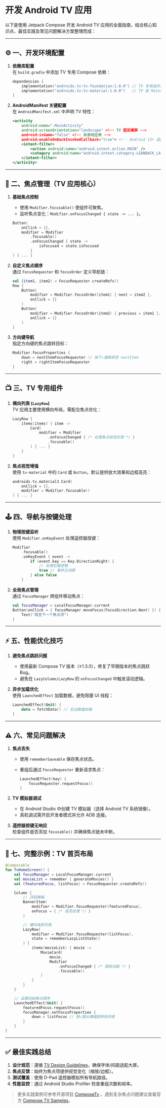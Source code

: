 # 开发 Android TV 应用

以下是使用 Jetpack Compose 开发 Android TV 应用的全面指南，结合核心知识点、最佳实践及常见问题解决方案整理而成：

---

## ⚙️ **一、开发环境配置**

1. **依赖库配置**  
   在 `build.gradle` 中添加 TV 专用 Compose 依赖：

   ```kotlin
   dependencies {
       implementation("androidx.tv:tv-foundation:1.0.0") // TV 专用组件库
       implementation("androidx.tv:tv-material:1.0.0")   // TV 版 Material 设计
   }
   ```

2. **AndroidManifest 关键配置**  
   在 `AndroidManifest.xml` 中声明 TV 特性：

   ```xml
   <activity
       android:name=".MainActivity"
       android:screenOrientation="landscape" <!-- TV 固定横屏 -->
       android:isGame="false" <!-- 非游戏应用 -->
       android:enableOnBackInvokedCallback="true"> <!-- Android 13+ 返回键支持 -->
       <intent-filter>
           <action android:name="android.intent.action.MAIN" />
           <category android:name="android.intent.category.LEANBACK_LAUNCHER" /> <!-- TV 主屏入口 -->
       </intent-filter>
   </activity>
   ```

---

## 🎯 **二、焦点管理（TV 应用核心）**

1. **基础焦点控制**  
   - 使用 `Modifier.focusable()` 使组件可聚焦。
   - 监听焦点变化：`Modifier.onFocusChanged { state -> ... }`。

   ```kotlin
   Button(
       onClick = {},
       modifier = Modifier
           .focusable()
           .onFocusChanged { state -> 
               isFocused = state.isFocused 
           }
   ) { ... }
   ```

2. **自定义焦点顺序**  
   通过 `FocusRequester` 和 `focusOrder` 定义导航链：

   ```kotlin
   val (item1, item2) = FocusRequester.createRefs()
   Row {
       Button(
           modifier = Modifier.focusOrder(item1) { next = item2 },
           onClick = {}
       )
       Button(
           modifier = Modifier.focusOrder(item2) { previous = item1 },
           onClick = {}
       )
   }
   ```

3. **方向键导航**  
   指定方向键的焦点跳转目标：

   ```kotlin
   Modifier.focusProperties {
       down = nextItemFocusRequester // 按下↓键跳转至 nextItem
       right = rightItemFocusRequester
   }
   ```

---

## 📺 **三、TV 专用组件**

1. **横向列表 (`LazyRow`)**  
   TV 应用主要使用横向布局，需配合焦点优化：

   ```kotlin
   LazyRow {
       items(items) { item ->
           Card(
               modifier = Modifier
                   .onFocusChanged { /* 处理焦点视觉反馈 */ }
                   .focusable()
           ) { ... }
       }
   }
   ```

2. **焦点视觉增强**  
   使用 `tv-material` 中的 `Card` 或 `Button`，默认提供放⼤效果和边框高亮：

   ```kotlin
   androidx.tv.material3.Card(
       onClick = {},
       modifier = Modifier.focusable()
   ) { ... }
   ```

---

## 🕹️ **四、导航与按键处理**

1. **物理按键监听**  
   使用 `Modifier.onKeyEvent` 处理遥控器按键：

   ```kotlin
   Modifier
       .focusable()
       .onKeyEvent { event ->
           if (event.key == Key.DirectionRight) {
               // 处理右键逻辑
               true // 事件已消费
           } else false
       }
   ```

2. **全局焦点管理**  
   通过 `FocusManager` 跨组件移动焦点：

   ```kotlin
   val focusManager = LocalFocusManager.current
   Button(onClick = { focusManager.moveFocus(FocusDirection.Next) }) {
       Text("跳至下一个焦点项")
   }
   ```

---

## ⚡ **五、性能优化技巧**

1. **避免焦点跳跃问题**  
   - 使用最新 Compose TV 版本（≥1.3.0），修复了早期版本的焦点跳跃 Bug。
   - 避免在 `LazyColumn/LazyRow` 的 `onFocusChanged` 中触发滚动逻辑。

2. **异步加载优化**  
   使用 `LaunchedEffect` 加载数据，避免阻塞 UI 线程：

   ```kotlin
   LaunchedEffect(Unit) {
       data = fetchData() // 后台数据加载
   }
   ```

---

## ⚠️ **六、常见问题解决**

1. **焦点丢失**  
   - 使用 `rememberSaveable` 保存焦点状态。
   - 重组后通过 `FocusRequester` 重新请求焦点：

     ```kotlin
     LaunchedEffect(key) {
         focusRequester.requestFocus()
     }
     ```

2. **TV 模拟器调试**  
   - 在 Android Studio 中创建 TV 模拟器（选择 Android TV 系统镜像）。
   - 真机调试需开启开发者模式并允许 ADB 连接。

3. **遥控器按键无响应**  
   检查组件是否添加 `focusable()` 并确保焦点链未中断。

---

## 📝 **七、完整示例：TV 首页布局**

```kotlin
@Composable
fun TvHomeScreen() {
    val focusManager = LocalFocusManager.current
    val movieList = remember { generateMovies() }
    val (featuredFocus, listFocus) = FocusRequester.createRefs()

    Column {
        // 顶部横幅
        BannerItem(
            modifier = Modifier.focusRequester(featuredFocus),
            onFocus = { /* 高亮处理 */ }
        )

        // 横向电影列表
        LazyRow(
            modifier = Modifier.focusRequester(listFocus),
            state = rememberLazyListState()
        ) {
            items(movieList) { movie ->
                MovieCard(
                    movie,
                    Modifier
                        .onFocusChanged { /* 缩放动画 */ }
                        .focusable()
                )
            }
        }
    }

    // 设置初始焦点顺序
    LaunchedEffect(Unit) {
        featuredFocus.requestFocus()
        focusManager.setFocusProperties {
            down = listFocus // 按↓键从横幅跳转到列表
        }
    }
}
```

---

## ✅ **最佳实践总结**

1. **设计规范**：遵循 [TV Design Guidelines](https://developer.android.com/design/tv)，确保字体/间距适配大屏。
2. **焦点反馈**：始终为焦点项提供视觉变化（缩放/边框）。
3. **测试覆盖**：使用 D-Pad 遥控器模拟所有导航路径。
4. **性能监控**：通过 Android Studio Profiler 检查重组次数和帧率。

> 更多实践案例可参考开源项目 [ComposeTv](https://github.com/UmairKhalid786/ComposeTv) 。遇到复杂焦点问题建议查看官方 [Compose TV Samples](https://github.com/android/tv-samples)。
